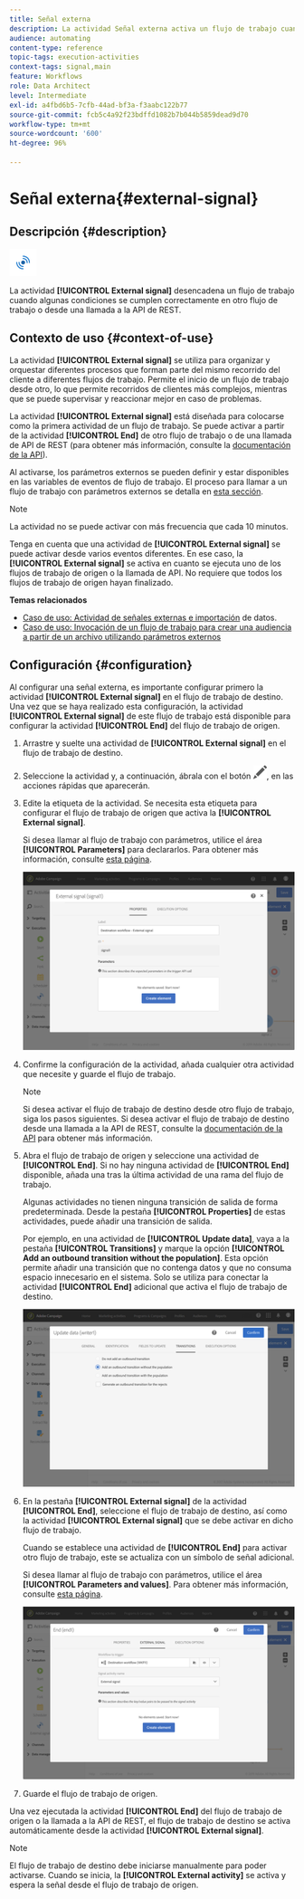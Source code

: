 ```yaml
---
title: Señal externa
description: La actividad Señal externa activa un flujo de trabajo cuando se cumplen correctamente algunas condiciones en otro flujo de trabajo.
audience: automating
content-type: reference
topic-tags: execution-activities
context-tags: signal,main
feature: Workflows
role: Data Architect
level: Intermediate
exl-id: a4fbd6b5-7cfb-44ad-bf3a-f3aabc122b77
source-git-commit: fcb5c4a92f23bdffd1082b7b044b5859dead9d70
workflow-type: tm+mt
source-wordcount: '600'
ht-degree: 96%

---
```


# Señal externa{#external-signal}

## Descripción {#description}

![](assets/signal.png)

La actividad **[!UICONTROL External signal]** desencadena un flujo de trabajo cuando algunas condiciones se cumplen correctamente en otro flujo de trabajo o desde una llamada a la API de REST.

## Contexto de uso {#context-of-use}

La actividad **[!UICONTROL External signal]** se utiliza para organizar y orquestar diferentes procesos que forman parte del mismo recorrido del cliente a diferentes flujos de trabajo. Permite el inicio de un flujo de trabajo desde otro, lo que permite recorridos de clientes más complejos, mientras que se puede supervisar y reaccionar mejor en caso de problemas.

La actividad **[!UICONTROL External signal]** está diseñada para colocarse como la primera actividad de un flujo de trabajo. Se puede activar a partir de la actividad **[!UICONTROL End]** de otro flujo de trabajo o de una llamada de API de REST (para obtener más información, consulte la [documentación de la API](../../api/using/triggering-a-signal-activity.md)).

Al activarse, los parámetros externos se pueden definir y estar disponibles en las variables de eventos de flujo de trabajo. El proceso para llamar a un flujo de trabajo con parámetros externos se detalla en [esta sección](../../automating/using/calling-a-workflow-with-external-parameters.md).

>[!NOTE]
>
>La actividad no se puede activar con más frecuencia que cada 10 minutos.

Tenga en cuenta que una actividad de **[!UICONTROL External signal]** se puede activar desde varios eventos diferentes. En ese caso, la **[!UICONTROL External signal]** se activa en cuanto se ejecuta uno de los flujos de trabajo de origen o la llamada de API. No requiere que todos los flujos de trabajo de origen hayan finalizado.

**Temas relacionados**

* [Caso de uso: Actividad de señales externas e importación](../../automating/using/external-signal-data-import.md) de datos.
* [Caso de uso: Invocación de un flujo de trabajo para crear una audiencia a partir de un archivo utilizando parámetros externos](../../automating/using/use-case-calling-workflow.md)

## Configuración {#configuration}

Al configurar una señal externa, es importante configurar primero la actividad **[!UICONTROL External signal]** en el flujo de trabajo de destino. Una vez que se haya realizado esta configuración, la actividad **[!UICONTROL External signal]** de este flujo de trabajo está disponible para configurar la actividad **[!UICONTROL End]** del flujo de trabajo de origen.

1. Arrastre y suelte una actividad de **[!UICONTROL External signal]** en el flujo de trabajo de destino.
1. Seleccione la actividad y, a continuación, ábrala con el botón ![](assets/edit_darkgrey-24px.png), en las acciones rápidas que aparecerán.
1. Edite la etiqueta de la actividad. Se necesita esta etiqueta para configurar el flujo de trabajo de origen que activa la **[!UICONTROL External signal]**.

   Si desea llamar al flujo de trabajo con parámetros, utilice el área **[!UICONTROL Parameters]** para declararlos. Para obtener más información, consulte [esta página](../../automating/using/declaring-parameters-external-signal.md).

   ![](assets/external_signal_configuration.png)

1. Confirme la configuración de la actividad, añada cualquier otra actividad que necesite y guarde el flujo de trabajo.

   >[!NOTE]
   >
   >Si desea activar el flujo de trabajo de destino desde otro flujo de trabajo, siga los pasos siguientes. Si desea activar el flujo de trabajo de destino desde una llamada a la API de REST, consulte la [documentación de la API](../../api/using/triggering-a-signal-activity.md) para obtener más información.

1. Abra el flujo de trabajo de origen y seleccione una actividad de **[!UICONTROL End]**. Si no hay ninguna actividad de **[!UICONTROL End]** disponible, añada una tras la última actividad de una rama del flujo de trabajo.

   Algunas actividades no tienen ninguna transición de salida de forma predeterminada. Desde la pestaña **[!UICONTROL Properties]** de estas actividades, puede añadir una transición de salida.

   Por ejemplo, en una actividad de **[!UICONTROL Update data]**, vaya a la pestaña **[!UICONTROL Transitions]** y marque la opción **[!UICONTROL Add an outbound transition without the population]**. Esta opción permite añadir una transición que no contenga datos y que no consuma espacio innecesario en el sistema. Solo se utiliza para conectar la actividad **[!UICONTROL End]** adicional que activa el flujo de trabajo de destino.

   ![](assets/external_signal_empty_transition.png)

1. En la pestaña **[!UICONTROL External signal]** de la actividad **[!UICONTROL End]**, seleccione el flujo de trabajo de destino, así como la actividad **[!UICONTROL External signal]** que se debe activar en dicho flujo de trabajo.

   Cuando se establece una actividad de **[!UICONTROL End]** para activar otro flujo de trabajo, este se actualiza con un símbolo de señal adicional.

   Si desea llamar al flujo de trabajo con parámetros, utilice el área **[!UICONTROL Parameters and values]**. Para obtener más información, consulte [esta página](../../automating/using/defining-parameters-calling-workflow.md).

   ![](assets/external_signal_end.png)

1. Guarde el flujo de trabajo de origen.

Una vez ejecutada la actividad **[!UICONTROL End]** del flujo de trabajo de origen o la llamada a la API de REST, el flujo de trabajo de destino se activa automáticamente desde la actividad **[!UICONTROL External signal]**.

>[!NOTE]
>
>El flujo de trabajo de destino debe iniciarse manualmente para poder activarse. Cuando se inicia, la **[!UICONTROL External activity]** se activa y espera la señal desde el flujo de trabajo de origen.
